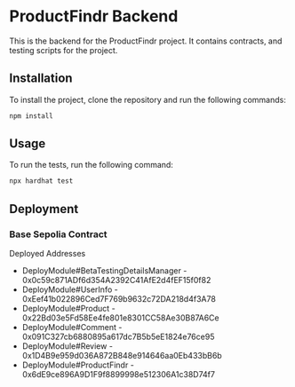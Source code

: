 # ProductFindr Backend

This is the backend for the ProductFindr project. It contains contracts, and testing scripts for the project.

## Installation

To install the project, clone the repository and run the following commands:

```bash
npm install
```

## Usage

To run the tests, run the following command:

```bash
npx hardhat test
```

## Deployment

### Base Sepolia Contract

Deployed Addresses

- DeployModule#BetaTestingDetailsManager - 0x0c59c871ADf6d354A2392C41AfE2d4fEF15f0f82
- DeployModule#UserInfo - 0xEef41b022896Ced7F769b9632c72DA218d4f3A78
- DeployModule#Product - 0x22Bd03e5Fd58Ee4fe801e8301CC58Ae30B87A6Ce
- DeployModule#Comment - 0x091C327cb6880895a617dc7B5b5eE1824e76ce95
- DeployModule#Review - 0x1D4B9e959d036A872B848e914646aa0Eb433bB6b
- DeployModule#ProductFindr - 0x6dE9ce896A9D1F9f8899998e512306A1c38D74f7
